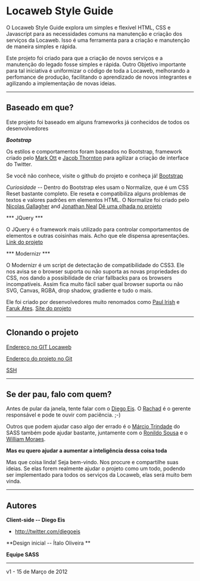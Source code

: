 Locaweb Style Guide
=================

O Locaweb Style Guide explora um simples e flexível HTML, CSS e Javascript para as necessidades comuns na manutenção e criação dos serviços da Locaweb. Isso é uma ferramenta para a criação e manutenção de maneira simples e rápida. 

Este projeto foi criado para que a criação de novos serviços e a manutenção do legado fosse simples e rápida. Outro Objetivo importante para tal iniciativa é uniformizar o código de toda a Locaweb, melhorando a perfomance de produção, facilitando o aprendizado de novos integrantes e agilizando a implementação de novas ideias.

________

Baseado em que?
-----------
Este projeto foi baseado em alguns frameworks já conhecidos de todos os desenvolvedores

***Bootstrap***

Os estilos e comportamentos foram baseados no Bootstrap, framework criado pelo [Mark Ott](http://twitter.com/mdo/) e [Jacob Thornton](http://twitter.com/fat) para agilizar a criação de interface do Twitter.

Se você não conhece, visite o github do projeto e conheça já!
[Bootstrap](twitter.github.com/bootstrap/)

*Curiosidade* -- 
Dentro do Bootstrap eles usam o Normalize, que é um CSS Reset bastante completo. Ele reseta e compatibiliza alguns problemas de textos e valores padrões em elementos HTML. O Normalize foi criado pelo [Nicolas Gallagher](@necolas) and [Jonathan Neal](@jon_neal)
[Dê uma olhada no projeto](http://necolas.github.com/normalize.css/)

*** JQuery ***

O JQuery é o framework mais utilizado para controlar comportamentos de elementos e outras coisinhas mais. Acho que ele dispensa apresentações. [Link do projeto](http://jquery.com)

*** Modernizr ***

O Modernizr é um script de detectação de compatibilidade do CSS3. Ele nos avisa se o browser suporta ou não suporta as novas propriedades do CSS, nos dando a possibilidade de criar fallbacks para os browsers incompatíveis. Assim fica muito fácil saber qual browser suporta ou não SVG, Canvas, RGBA, drop shadow, gradiente e tudo o mais.

Ele foi criado por desenvolvedores muito renomados como [Paul Irish](http://paulirish.com/) e [Faruk Ates](http://farukat.es/). [Site do projeto](http://www.modernizr.com/)

-----


Clonando o projeto
-----------

[Endereço no GIT Locaweb](https://git.locaweb.com.br/locawebstyle/locawebstyle)

[Endereço do projeto no Git](git://git.locaweb.com.br/locawebstyle/locawebstyle.git)

[SSH](git@git.locaweb.com.br:locawebstyle/locawebstyle.git)


-----


Se der pau, falo com quem?
-------

Antes de pular da janela, tente falar com o [Diego Eis](diego.eis@locaweb.com.br).
O [Rachad](rachad.honein@locaweb.com.br) é o gerente responsável e pode te ouvir com paciência. ;-)

Outros que podem ajudar caso algo der errado é o [Márcio Trindade](marcio.trindade@locaweb.com.br) do SASS também pode ajudar bastante, juntamente com o [Ronildo Sousa](ronildo.sousa@locaweb.com.br) e o [William Moraes](william.moraes@locaweb.com.br).

**Mas eu quero ajudar a aumentar a inteligência dessa coisa toda**

Mas que coisa linda! Seja bem-vindo. Nos procure e compartilhe suas ideias. Se elas forem realmente ajudar o projeto como um todo, podendo ser implementado para todos os serviços da Locaweb, elas será muito bem vinda.

-----

Autores
-------

**Client-side -- Diego Eis**

+ http://twitter.com/diegoeis

**Design inicial -- Ítalo Oliveira **

**Equipe SASS**

-----

v1 - 15 de Março de 2012
